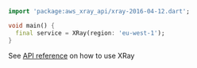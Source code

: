 ```dart
import 'package:aws_xray_api/xray-2016-04-12.dart';

void main() {
  final service = XRay(region: 'eu-west-1');
}
```

See [API reference](https://pub.dev/documentation/aws_xray_api/latest/xray-2016-04-12/XRay-class.html) on how to use XRay
